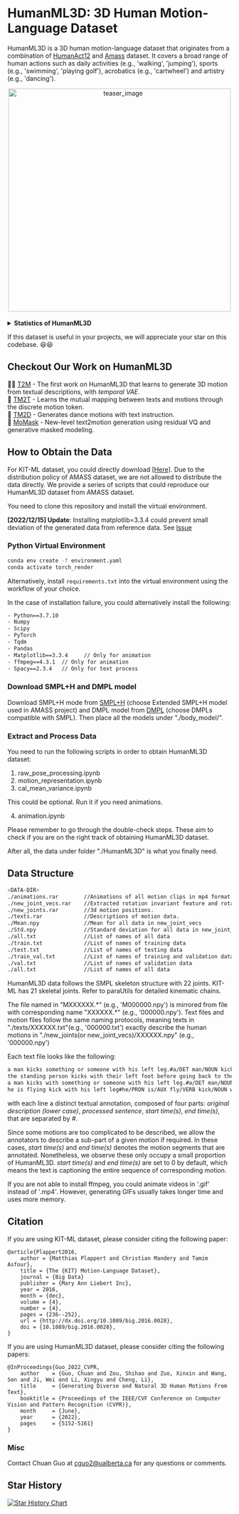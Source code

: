 # <b>HumanML3D: 3D Human Motion-Language Dataset</b>
<!-- ![tesear_image](./HumanML3D/dataset_showcase.png) -->
HumanML3D is a 3D human motion-language dataset that originates from a combination of [HumanAct12](https://github.com/EricGuo5513/action-to-motion) and [Amass](https://github.com/EricGuo5513/action-to-motion) dataset. It covers a broad range of human actions such as daily activities (e.g., 'walking', 'jumping'), sports (e.g., 'swimming', 'playing golf'), acrobatics (e.g., 'cartwheel') and artistry (e.g., 'dancing'). 

<div  align="center">    
  <img src="./dataset_showcase.png"  height = "500" alt="teaser_image" align=center />
</div>

<br>
<details> 
  
  **<summary>Statistics of HumanML3D</summary>**
  
### :bar_chart: Statistics
Each motion clip in HumanML3D comes with 3-4 single sentence descriptions annotated on Amazon Mechanical Turk. Motions are downsampled into 20 fps, with each clip lasting from 2 to 10 seconds. 

Overall, HumanML3D dataset consists of **14,616** motions and **44,970** descriptions composed by **5,371** distinct words. The total length of motions amounts to **28.59** hours. The average motion length is **7.1** seconds, while average description length is **12** words.


### :chart_with_upwards_trend: Data augmentation

We double the size of HumanML3D dataset by mirroring all motions and properly replacing certain keywords in the descriptions (e.g., 'left'->'right', 'clockwise'->'counterclockwise'). 

### KIT-ML Dataset

[KIT Motion-Language Dataset](https://motion-annotation.humanoids.kit.edu/dataset/) (KIT-ML) is also a related dataset that contains 3,911 motions and 6,278 descriptions. We processed KIT-ML dataset following the same procedures of HumanML3D dataset, and provide the access in this repository. However, if you would like to use KIT-ML dataset, please remember to cite the original paper.
</details>

If this dataset is useful in your projects, we will appreciate your star on this codebase. 😆😆

## Checkout Our Work on HumanML3D
:ok_woman: [T2M](https://ericguo5513.github.io/text-to-motion) - The first work on HumanML3D that learns to generate 3D motion from textual descriptions, with *temporal VAE*.  
:running: [TM2T](https://ericguo5513.github.io/TM2T) - Learns the mutual mapping between texts and motions through the discrete motion token.  
:dancer: [TM2D](https://garfield-kh.github.io/TM2D/) - Generates dance motions with text instruction.  
:honeybee: [MoMask](https://ericguo5513.github.io/momask/) - New-level text2motion generation using residual VQ and generative masked modeling.

## How to Obtain the Data
For KIT-ML dataset, you could directly download [[Here]](https://drive.google.com/drive/folders/1D3bf2G2o4Hv-Ale26YW18r1Wrh7oIAwK?usp=sharing). Due to the distribution policy of AMASS dataset, we are not allowed to distribute the data directly. We provide a series of scripts that could reproduce our HumanML3D dataset from AMASS dataset.

You need to clone this repository and install the virtual environment.

<!-- ### [2021/01/12] Updates: add evaluation related files & scripts   -->

**[2022/12/15] Update**: Installing matplotlib=3.3.4 could prevent small deviation of the generated data from reference data. See [Issue](https://github.com/EricGuo5513/HumanML3D/issues/21#issue-1498109924)


### Python Virtual Environment
```sh
conda env create -f environment.yaml
conda activate torch_render
```

Alternatively, install `requirements.txt` into the virtual environment using the workflow of your choice.

In the case of installation failure, you could alternatively install the following:
```sh
- Python==3.7.10
- Numpy          
- Scipy          
- PyTorch        
- Tqdm 
- Pandas
- Matplotlib==3.3.4     // Only for animation
- ffmpeg==4.3.1  // Only for animation
- Spacy==2.3.4   // Only for text process
```

<!-- Download [HumanML3D](https://drive.google.com/drive/folders/1OZrTlAGRvLjXhXwnRiOC-oxYry1vf-Uu?usp=sharing) dataset. -->

### Download SMPL+H and DMPL model

Download SMPL+H mode from [SMPL+H](https://mano.is.tue.mpg.de/download.php) (choose Extended SMPL+H model used in AMASS project) and DMPL model from [DMPL](https://smpl.is.tue.mpg.de/download.php) (choose DMPLs compatible with SMPL). Then place all the models under "./body_model/".

### Extract and Process Data

You need to run the following scripts in order to obtain HumanML3D dataset:

1. raw_pose_processing.ipynb
2. motion_representation.ipynb
3. cal_mean_variance.ipynb

This could be optional. Run it if you need animations. 

4. animation.ipynb

Please remember to go through the double-check steps. These aim to check if you are on the right track of obtaining HumanML3D dataset.

After all, the data under folder "./HumanML3D" is what you finally need.

## Data Structure
```sh
<DATA-DIR>
./animations.rar        //Animations of all motion clips in mp4 format.
./new_joint_vecs.rar    //Extracted rotation invariant feature and rotation features vectors from 3d motion positions.
./new_joints.rar        //3d motion positions.
./texts.rar             //Descriptions of motion data.
./Mean.npy              //Mean for all data in new_joint_vecs
./Std.npy               //Standard deviation for all data in new_joint_vecs
./all.txt               //List of names of all data
./train.txt             //List of names of training data
./test.txt              //List of names of testing data
./train_val.txt         //List of names of training and validation data
./val.txt               //List of names of validation data
./all.txt               //List of names of all data
```
HumanML3D data follows the SMPL skeleton structure with 22 joints. KIT-ML has 21 skeletal joints. Refer to paraUtils for detailed kinematic chains.

The file named in "MXXXXXX.\*" (e.g., 'M000000.npy') is mirrored from file with corresponding name "XXXXXX.\*" (e.g., '000000.npy'). Text files and motion files follow the same naming protocols, meaning texts in "./texts/XXXXXX.txt"(e.g., '000000.txt') exactly describe the human motions in "./new_joints(or new_joint_vecs)/XXXXXX.npy" (e.g., '000000.npy')

Each text file looks like the following:
```sh
a man kicks something or someone with his left leg.#a/DET man/NOUN kick/VERB something/PRON or/CCONJ someone/PRON with/ADP his/DET left/ADJ leg/NOUN#0.0#0.0
the standing person kicks with their left foot before going back to their original stance.#the/DET stand/VERB person/NOUN kick/VERB with/ADP their/DET left/ADJ foot/NOUN before/ADP go/VERB back/ADV to/ADP their/DET original/ADJ stance/NOUN#0.0#0.0
a man kicks with something or someone with his left leg.#a/DET man/NOUN kick/VERB with/ADP something/PRON or/CCONJ someone/PRON with/ADP his/DET left/ADJ leg/NOUN#0.0#0.0
he is flying kick with his left leg#he/PRON is/AUX fly/VERB kick/NOUN with/ADP his/DET left/ADJ leg/NOUN#0.0#0.0
```
with each line a distinct textual annotation, composed of four parts: *original description (lower case)*, *processed sentence*, *start time(s)*, *end time(s)*, that are separated by *#*.

Since some motions are too complicated to be described, we allow the annotators to describe a sub-part of a given motion if required. In these cases, *start time(s)* and *end time(s)* denotes the motion segments that are annotated. Nonetheless, we observe these only occupy a small proportion of HumanML3D. *start time(s)* and *end time(s)* are set to 0 by default, which means the text is captioning the entire sequence of corresponding motion. 

If you are not able to install ffmpeg, you could animate videos in '.gif' instead of '.mp4'. However, generating GIFs usually takes longer time and uses more memory.

## Citation

If you are using KIT-ML dataset, please consider citing the following paper:
```
@article{Plappert2016,
    author = {Matthias Plappert and Christian Mandery and Tamim Asfour},
    title = {The {KIT} Motion-Language Dataset},
    journal = {Big Data}
    publisher = {Mary Ann Liebert Inc},
    year = 2016,
    month = {dec},
    volume = {4},
    number = {4},
    pages = {236--252},
    url = {http://dx.doi.org/10.1089/big.2016.0028},
    doi = {10.1089/big.2016.0028},
}
```

If you are using HumanML3D dataset, please consider citing the following papers:
```
@InProceedings{Guo_2022_CVPR,
    author    = {Guo, Chuan and Zou, Shihao and Zuo, Xinxin and Wang, Sen and Ji, Wei and Li, Xingyu and Cheng, Li},
    title     = {Generating Diverse and Natural 3D Human Motions From Text},
    booktitle = {Proceedings of the IEEE/CVF Conference on Computer Vision and Pattern Recognition (CVPR)},
    month     = {June},
    year      = {2022},
    pages     = {5152-5161}
}
```

### Misc
 Contact Chuan Guo at cguo2@ualberta.ca for any questions or comments.

## Star History

[![Star History Chart](https://api.star-history.com/svg?repos=EricGuo5513/HumanML3D&type=Date)](https://star-history.com/#EricGuo5513/HumanML3D&Date)
